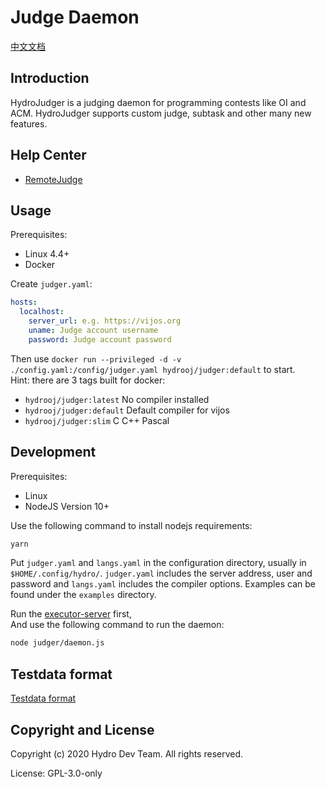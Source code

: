 # Judge Daemon

[中文文档](docs/zh/README.md)

## Introduction

HydroJudger is a judging daemon for programming contests like OI and ACM. 
HydroJudger supports custom judge, subtask and other many new features.

## Help Center

- [RemoteJudge](docs/en/RemoteJudge.md)

## Usage

Prerequisites:

- Linux 4.4+
- Docker

Create `judger.yaml`:

```yaml
hosts:
  localhost:
    server_url: e.g. https://vijos.org
    uname: Judge account username
    password: Judge account password
```

Then use `docker run --privileged -d -v ./config.yaml:/config/judger.yaml hydrooj/judger:default` to start.  
Hint: there are 3 tags built for docker:  

- `hydrooj/judger:latest` No compiler installed
- `hydrooj/judger:default` Default compiler for vijos
- `hydrooj/judger:slim` C C++ Pascal


## Development

Prerequisites:

- Linux
- NodeJS Version 10+

Use the following command to install nodejs requirements:

```sh
yarn
```

Put `judger.yaml` and `langs.yaml` in the configuration directory, usually
in `$HOME/.config/hydro/`. `judger.yaml` includes the server address, user and
password and `langs.yaml` includes the compiler options. Examples can be found
under the `examples` directory.

Run the [executor-server](https://github.com/criyle/go-judge) first,  
And use the following command to run the daemon:  

```sh
node judger/daemon.js
```

## Testdata format
[Testdata format](docs/en/Testdata.md)

## Copyright and License

Copyright (c) 2020 Hydro Dev Team.  All rights reserved.

License: GPL-3.0-only
